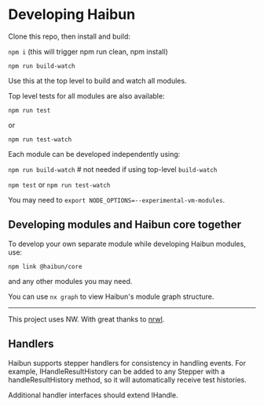 # Developing Haibun

Clone this repo, then install and build:

  `npm i` (this will trigger npm run clean, npm install)

  `npm run build-watch`

Use this at the top level to build and watch all modules.

Top level tests for all modules are also available:

`npm run test`

or

`npm run test-watch`

Each module can be developed independently using: 

`npm run build-watch`  # not needed if using top-level `build-watch`

`npm test` or `npm run test-watch`

You may need to `export NODE_OPTIONS=--experimental-vm-modules`.

## Developing modules and Haibun core together

To develop your own separate module while developing Haibun modules, use:

`npm link @haibun/core`

and any other modules you may need.

You can use `nx graph` to view Haibun's module graph structure.

---

This project uses NW. With great thanks to [nrwl](https://nx.dev/).


## Handlers

Haibun supports stepper handlers for consistency in handling events. 
For example, IHandleResultHistory can be added to any Stepper with a handleResultHistory method, 
so it will automatically receive test histories.

Additional handler interfaces should extend IHandle.


